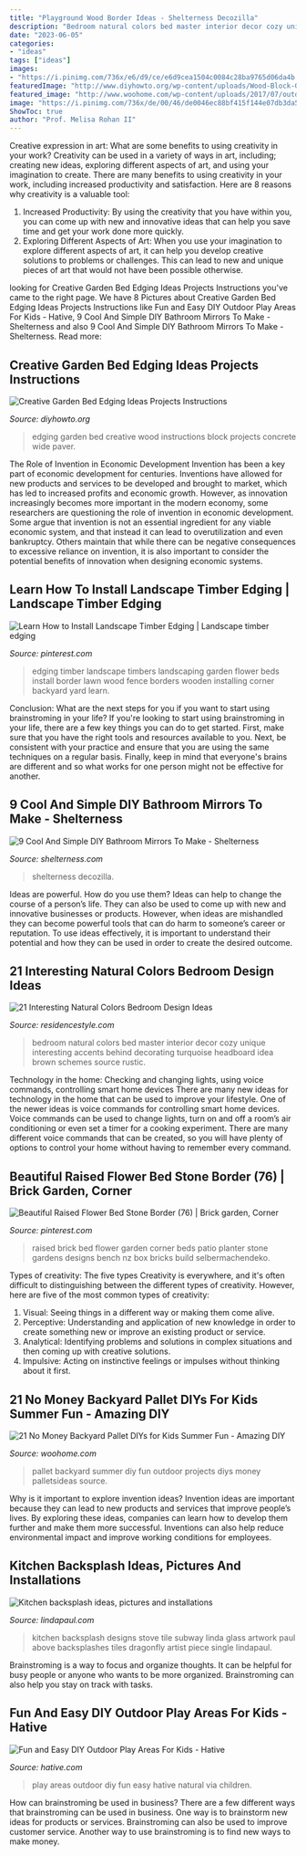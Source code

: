 ```yaml
---
title: "Playground Wood Border Ideas - Shelterness Decozilla"
description: "Bedroom natural colors bed master interior decor cozy unique interesting accents behind decorating turquoise headboard idea brown schemes source rustic"
date: "2023-06-05"
categories:
- "ideas"
tags: ["ideas"]
images:
- "https://i.pinimg.com/736x/e6/d9/ce/e6d9cea1504c0084c28ba9765d06da4b.jpg"
featuredImage: "http://www.diyhowto.org/wp-content/uploads/Wood-Block-Garden-Edging-20-Creative-Garden-Bed-Edging-Ideas-Projects-Instructions-DIYHowto.jpg"
featured_image: "http://www.woohome.com/wp-content/uploads/2017/07/outdoor-pallet-projects-for-kids-summer-fun-16.jpg"
image: "https://i.pinimg.com/736x/de/00/46/de0046ec88bf415f144e07db3da56266--landscape-timbers-landscape-timber-edging.jpg"
ShowToc: true
author: "Prof. Melisa Rohan II"
---
```



Creative expression in art: What are some benefits to using creativity in your work?
Creativity can be used in a variety of ways in art, including; creating new ideas, exploring different aspects of art, and using your imagination to create. There are many benefits to using creativity in your work, including increased productivity and satisfaction. Here are 8 reasons why creativity is a valuable tool: 
1. Increased Productivity: By using the creativity that you have within you, you can come up with new and innovative ideas that can help you save time and get your work done more quickly.
2. Exploring Different Aspects of Art: When you use your imagination to explore different aspects of art, it can help you develop creative solutions to problems or challenges. This can lead to new and unique pieces of art that would not have been possible otherwise. 

	

		
looking for Creative Garden Bed Edging Ideas Projects Instructions you've came to the right page. We have 8 Pictures about Creative Garden Bed Edging Ideas Projects Instructions like Fun and Easy DIY Outdoor Play Areas For Kids - Hative, 9 Cool And Simple DIY Bathroom Mirrors To Make - Shelterness and also 9 Cool And Simple DIY Bathroom Mirrors To Make - Shelterness. Read more:
		
    
## Creative Garden Bed Edging Ideas Projects Instructions

<img loading=lazy src="http://www.diyhowto.org/wp-content/uploads/Wood-Block-Garden-Edging-20-Creative-Garden-Bed-Edging-Ideas-Projects-Instructions-DIYHowto.jpg" onerror="this.onerror=null;this.src='https://tse1.mm.bing.net/th?id=OIP.G30Sw2L_qyHGZ2VxrqdBYwHaLK&amp;pid=15.1';" alt="Creative Garden Bed Edging Ideas Projects Instructions">

_Source: diyhowto.org_

>edging garden bed creative wood instructions block projects concrete wide paver. 

	

The Role of Invention in Economic Development
Invention has been a key part of economic development for centuries. Inventions have allowed for new products and services to be developed and brought to market, which has led to increased profits and economic growth. 
However, as innovation increasingly becomes more important in the modern economy, some researchers are questioning the role of invention in economic development. Some argue that invention is not an essential ingredient for any viable economic system, and that instead it can lead to overutilization and even bankruptcy. Others maintain that while there can be negative consequences to excessive reliance on invention, it is also important to consider the potential benefits of innovation when designing economic systems.

    
## Learn How To Install Landscape Timber Edging | Landscape Timber Edging

<img loading=lazy src="https://i.pinimg.com/736x/de/00/46/de0046ec88bf415f144e07db3da56266--landscape-timbers-landscape-timber-edging.jpg" onerror="this.onerror=null;this.src='https://tse2.mm.bing.net/th?id=OIP.ZfEVi1wwB31_NOG2BA76WwHaMW&amp;pid=15.1';" alt="Learn How to Install Landscape Timber Edging | Landscape timber edging">

_Source: pinterest.com_

>edging timber landscape timbers landscaping garden flower beds install border lawn wood fence borders wooden installing corner backyard yard learn. 

	

Conclusion: What are the next steps for you if you want to start using brainstroming in your life?
If you're looking to start using brainstroming in your life, there are a few key things you can do to get started. First, make sure that you have the right tools and resources available to you. Next, be consistent with your practice and ensure that you are using the same techniques on a regular basis. Finally, keep in mind that everyone's brains are different and so what works for one person might not be effective for another.

    
## 9 Cool And Simple DIY Bathroom Mirrors To Make - Shelterness

<img loading=lazy src="https://i.shelterness.com/cool-and-simple-diy-bathroom-mirrors-to-make1.jpg" onerror="this.onerror=null;this.src='https://tse2.mm.bing.net/th?id=OIP.GD1dQU7Q8yz2n63M6XemxwHaLI&amp;pid=15.1';" alt="9 Cool And Simple DIY Bathroom Mirrors To Make - Shelterness">

_Source: shelterness.com_

>shelterness decozilla. 

	

Ideas are powerful. How do you use them?
Ideas can help to change the course of a person’s life. They can also be used to come up with new and innovative businesses or products. However, when ideas are mishandled they can become powerful tools that can do harm to someone’s career or reputation. To use ideas effectively, it is important to understand their potential and how they can be used in order to create the desired outcome.

    
## 21 Interesting Natural Colors Bedroom Design Ideas

<img loading=lazy src="https://www.residencestyle.com/wp-content/uploads/2015/01/Unique-White-Natural-Colors-For-Master-Bedroom.jpg" onerror="this.onerror=null;this.src='https://tse1.mm.bing.net/th?id=OIP.CDNJu-hIFNp5odwOCah-1gHaJ3&amp;pid=15.1';" alt="21 Interesting Natural Colors Bedroom Design Ideas">

_Source: residencestyle.com_

>bedroom natural colors bed master interior decor cozy unique interesting accents behind decorating turquoise headboard idea brown schemes source rustic. 

	

Technology in the home: Checking and changing lights, using voice commands, controlling smart home devices
There are many new ideas for technology in the home that can be used to improve your lifestyle. One of the newer ideas is voice commands for controlling smart home devices. Voice commands can be used to change lights, turn on and off a room’s air conditioning or even set a timer for a cooking experiment. There are many different voice commands that can be created, so you will have plenty of options to control your home without having to remember every command.

    
## Beautiful Raised Flower Bed Stone Border (76) | Brick Garden, Corner

<img loading=lazy src="https://i.pinimg.com/736x/e6/d9/ce/e6d9cea1504c0084c28ba9765d06da4b.jpg" onerror="this.onerror=null;this.src='https://tse3.mm.bing.net/th?id=OIP.XSr4UiQ4_yvrFT6NHUs_jgHaFj&amp;pid=15.1';" alt="Beautiful Raised Flower Bed Stone Border (76) | Brick garden, Corner">

_Source: pinterest.com_

>raised brick bed flower garden corner beds patio planter stone gardens designs bench nz box bricks build selbermachendeko. 

	

Types of creativity: The five types
Creativity is everywhere, and it's often difficult to distinguishing between the different types of creativity. However, here are five of the most common types of creativity:
1. Visual: Seeing things in a different way or making them come alive.
2. Perceptive: Understanding and application of new knowledge in order to create something new or improve an existing product or service. 
3. Analytical: Identifying problems and solutions in complex situations and then coming up with creative solutions. 
4. Impulsive: Acting on instinctive feelings or impulses without thinking about it first. 

    
## 21 No Money Backyard Pallet DIYs For Kids Summer Fun - Amazing DIY

<img loading=lazy src="http://www.woohome.com/wp-content/uploads/2017/07/outdoor-pallet-projects-for-kids-summer-fun-16.jpg" onerror="this.onerror=null;this.src='https://tse3.mm.bing.net/th?id=OIP.8SQDoLWYTuR2dV7ltS2ckgHaJ4&amp;pid=15.1';" alt="21 No Money Backyard Pallet DIYs for Kids Summer Fun - Amazing DIY">

_Source: woohome.com_

>pallet backyard summer diy fun outdoor projects diys money palletsideas source. 

	

Why is it important to explore invention ideas?
Invention ideas are important because they can lead to new products and services that improve people’s lives. By exploring these ideas, companies can learn how to develop them further and make them more successful. Inventions can also help reduce environmental impact and improve working conditions for employees.

    
## Kitchen Backsplash Ideas, Pictures And Installations

<img loading=lazy src="http://www.lindapaul.com/backsplash_designs/dragonfly-art-tile-backsplash-with-subway-tile-border-artist-Linda-Paul-640.jpg" onerror="this.onerror=null;this.src='https://tse1.mm.bing.net/th?id=OIP.b4w4f3wOFfcvw4FaccoLEAHaJ4&amp;pid=15.1';" alt="Kitchen backsplash ideas, pictures and installations">

_Source: lindapaul.com_

>kitchen backsplash designs stove tile subway linda glass artwork paul above backsplashes tiles dragonfly artist piece single lindapaul. 

	

Brainstroming is a way to focus and organize thoughts. It can be helpful for busy people or anyone who wants to be more organized. Brainstroming can also help you stay on track with tasks.

    
## Fun And Easy DIY Outdoor Play Areas For Kids - Hative

<img loading=lazy src="https://hative.com/wp-content/uploads/2016/03/outdoor-play-areas/3-outdoor-play-areas.jpg" onerror="this.onerror=null;this.src='https://tse1.mm.bing.net/th?id=OIP.ffQWermvIlDI9HUyeMZJsQHaJ4&amp;pid=15.1';" alt="Fun and Easy DIY Outdoor Play Areas For Kids - Hative">

_Source: hative.com_

>play areas outdoor diy fun easy hative natural via children. 

	

How can brainstroming be used in business?
There are a few different ways that brainstroming can be used in business. One way is to brainstorm new ideas for products or services. Brainstroming can also be used to improve customer service. Another way to use brainstroming is to find new ways to make money.


